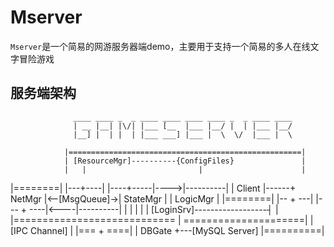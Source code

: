 # Mserver
`Mserver`是一个简易的网游服务器端demo，主要用于支持一个简易的多人在线文字冒险游戏

## 服务端架构
                  ____ ____ _  _ ____ ____ ____ ____ _  _ ____ ____ 
                  | __ |__| |\/| |___ [__  |___ |__/ |  | |___ |__/ 
                  |__] |  | |  | |___ ___] |___ |  \  \/  |___ |  \ 
                                                                            
                |====================================================|
                | [ResourceMgr]----------{ConfigFiles}               |
                |   |                         |                      |
|========|      |---+----|               |----+-----|---->|----------|
| Client |------+ NetMgr |<--[MsgQueue]->| StateMgr |     | LogicMgr |
|========|      |-- + ---|               |--- + ----|<----|----------|
                |   |                         |                      |
                | [LoginSrv]------------------┤                      |
                |============================ | =====================|
                                              |
                                        [IPC Channel]
                                              |
                                         |=== + ====|
                                         |  DBGate  +---[MySQL Server]
                                         |==========|
